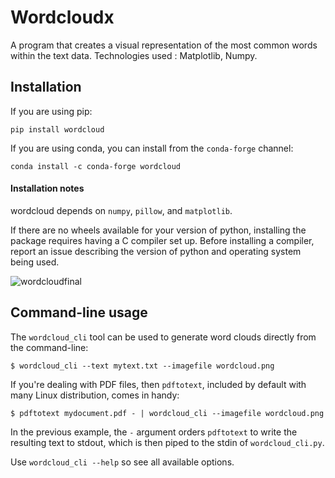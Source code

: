 # Wordcloudx
A program that creates a visual representation of the most common words within the text data. Technologies used : Matplotlib, Numpy.
## Installation

If you are using pip:

    pip install wordcloud

If you are using conda, you can install from the `conda-forge` channel:

    conda install -c conda-forge wordcloud
#### Installation notes

wordcloud depends on `numpy`, `pillow`, and `matplotlib`.

If there are no wheels available for your version of python, installing the
package requires having a C compiler set up. Before installing a compiler, report
an issue describing the version of python and operating system being used.

![wordcloudfinal](https://github.com/Comder101/Wordcloudx/assets/86362195/a4dadb06-d129-4fd1-b844-a2f55fea5dcc)

## Command-line usage

The `wordcloud_cli` tool can be used to generate word clouds directly from the command-line:

	$ wordcloud_cli --text mytext.txt --imagefile wordcloud.png

If you're dealing with PDF files, then `pdftotext`, included by default with many Linux distribution, comes in handy:

	$ pdftotext mydocument.pdf - | wordcloud_cli --imagefile wordcloud.png

In the previous example, the `-` argument orders `pdftotext` to write the resulting text to stdout, which is then piped to the stdin of `wordcloud_cli.py`.

Use `wordcloud_cli --help` so see all available options.


